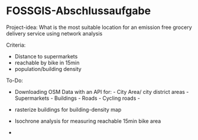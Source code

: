 # FOSSGIS-Abschlussaufgabe

Project-idea: What is the most suitable location for an emission free grocery delivery service using network analysis

Criteria:
  - Distance to supermarkets
  - reachable by bike in 15min
  - population/building density


To-Do:
- Downloading OSM Data with an API for:
      - City Area/ city district areas
      - Supermarkets
      - Buildings
      - Roads
      - Cycling roads
      - 

- rasterize buildings for building-density map
- Isochrone analysis for measuring reachable 15min bike area
- 
 
